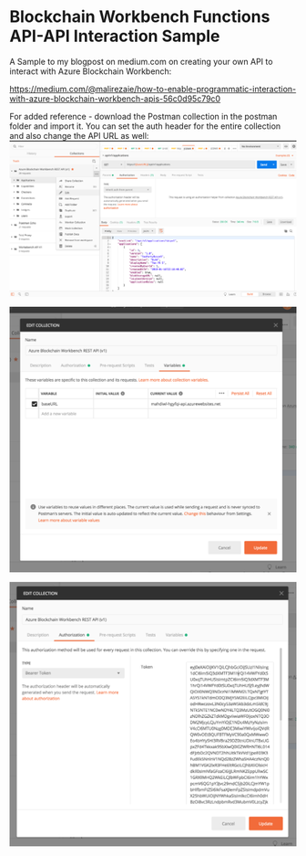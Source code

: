 # Blockchain Workbench Functions API-API Interaction Sample

A Sample to my blogpost on medium.com on creating your own API to interact with Azure Blockchain Workbench: 

https://medium.com/@malirezaie/how-to-enable-programmatic-interaction-with-azure-blockchain-workbench-apis-56c0d95c79c0

For added reference - download the Postman collection in the postman folder and import it. You can set the auth header for the entire collection and also change the API URL as well:
![](images/edit_collection.png)

![](images/edit_baseURL.png)

![](images/edit_token.png)
